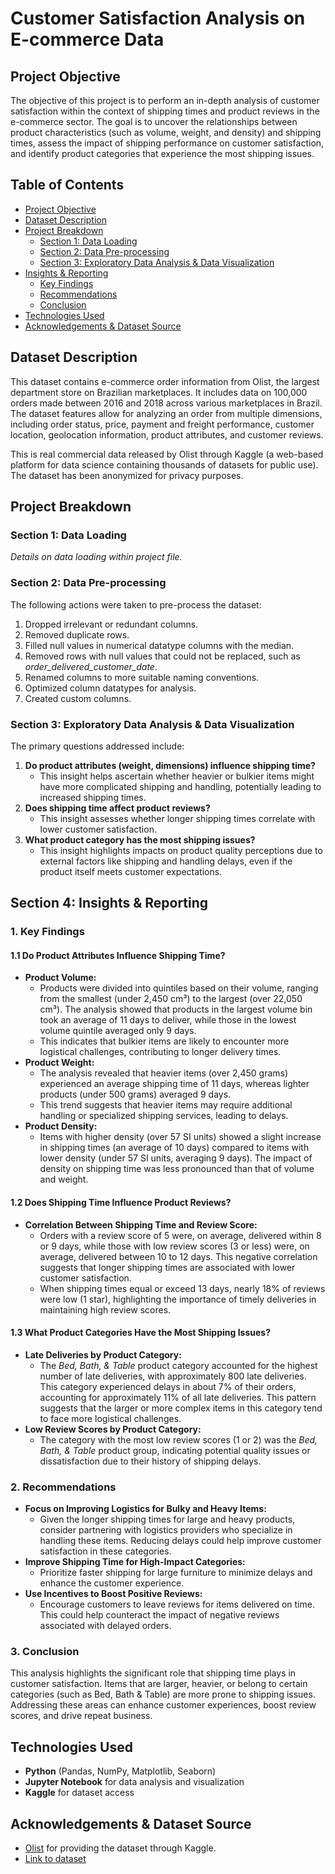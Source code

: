 # Customer Satisfaction Analysis on E-commerce Data

## Project Objective
The objective of this project is to perform an in-depth analysis of customer satisfaction within the context of shipping times and product reviews in the e-commerce sector. The goal is to uncover the relationships between product characteristics (such as volume, weight, and density) and shipping times, assess the impact of shipping performance on customer satisfaction, and identify product categories that experience the most shipping issues.

## Table of Contents
- [Project Objective](#project-objective)
- [Dataset Description](#dataset-description)
- [Project Breakdown](#project-breakdown)
  - [Section 1: Data Loading](#section-1-data-loading)
  - [Section 2: Data Pre-processing](#section-2-data-pre-processing)
  - [Section 3: Exploratory Data Analysis & Data Visualization](#section-3-exploratory-data-analysis--data-visualization)
- [Insights & Reporting](#section-4-insights--reporting)
  - [Key Findings](#1-key-findings)
  - [Recommendations](#2-recommendations)
  - [Conclusion](#3-conclusion)
- [Technologies Used](#technologies-used)
- [Acknowledgements & Dataset Source](#Acknowledgements-&-Dataset-Source)

## Dataset Description
This dataset contains e-commerce order information from Olist, the largest department store on Brazilian marketplaces. It includes data on 100,000 orders made between 2016 and 2018 across various marketplaces in Brazil. The dataset features allow for analyzing an order from multiple dimensions, including order status, price, payment and freight performance, customer location, geolocation information, product attributes, and customer reviews.

This is real commercial data released by Olist through Kaggle (a web-based platform for data science containing thousands of datasets for public use). The dataset has been anonymized for privacy purposes.

## Project Breakdown

### Section 1: Data Loading
*Details on data loading within project file.*

### Section 2: Data Pre-processing
The following actions were taken to pre-process the dataset:
1. Dropped irrelevant or redundant columns.
2. Removed duplicate rows.
3. Filled null values in numerical datatype columns with the median.
4. Removed rows with null values that could not be replaced, such as *order_delivered_customer_date*.
5. Renamed columns to more suitable naming conventions.
6. Optimized column datatypes for analysis.
7. Created custom columns.

### Section 3: Exploratory Data Analysis & Data Visualization
The primary questions addressed include:
1. **Do product attributes (weight, dimensions) influence shipping time?**
   - This insight helps ascertain whether heavier or bulkier items might have more complicated shipping and handling, potentially leading to increased shipping times.
2. **Does shipping time affect product reviews?**
   - This insight assesses whether longer shipping times correlate with lower customer satisfaction.
3. **What product category has the most shipping issues?**
   - This insight highlights impacts on product quality perceptions due to external factors like shipping and handling delays, even if the product itself meets customer expectations.

## Section 4: Insights & Reporting

### 1. Key Findings

#### 1.1 Do Product Attributes Influence Shipping Time?
- **Product Volume:**
  - Products were divided into quintiles based on their volume, ranging from the smallest (under 2,450 cm³) to the largest (over 22,050 cm³). The analysis showed that products in the largest volume bin took an average of 11 days to deliver, while those in the lowest volume quintile averaged only 9 days.
  - This indicates that bulkier items are likely to encounter more logistical challenges, contributing to longer delivery times.
- **Product Weight:**
  - The analysis revealed that heavier items (over 2,450 grams) experienced an average shipping time of 11 days, whereas lighter products (under 500 grams) averaged 9 days.
  - This trend suggests that heavier items may require additional handling or specialized shipping services, leading to delays.
- **Product Density:**
  - Items with higher density (over 57 SI units) showed a slight increase in shipping times (an average of 10 days) compared to items with lower density (under 57 SI units, averaging 9 days). The impact of density on shipping time was less pronounced than that of volume and weight.

#### 1.2 Does Shipping Time Influence Product Reviews?
- **Correlation Between Shipping Time and Review Score:**
  - Orders with a review score of 5 were, on average, delivered within 8 or 9 days, while those with low review scores (3 or less) were, on average, delivered between 10 to 12 days. This negative correlation suggests that longer shipping times are associated with lower customer satisfaction.
  - When shipping times equal or exceed 13 days, nearly 18% of reviews were low (1 star), highlighting the importance of timely deliveries in maintaining high review scores.

#### 1.3 What Product Categories Have the Most Shipping Issues?
- **Late Deliveries by Product Category:**
  - The *Bed, Bath, & Table* product category accounted for the highest number of late deliveries, with approximately 800 late deliveries. This category experienced delays in about 7% of their orders, accounting for approximately 11% of all late deliveries. This pattern suggests that the larger or more complex items in this category tend to face more logistical challenges.
- **Low Review Scores by Product Category:**
  - The category with the most low review scores (1 or 2) was the *Bed, Bath, & Table* product group, indicating potential quality issues or dissatisfaction due to their history of shipping delays.

### 2. Recommendations
- **Focus on Improving Logistics for Bulky and Heavy Items:**
  - Given the longer shipping times for large and heavy products, consider partnering with logistics providers who specialize in handling these items. Reducing delays could help improve customer satisfaction in these categories.
- **Improve Shipping Time for High-Impact Categories:**
  - Prioritize faster shipping for large furniture to minimize delays and enhance the customer experience.
- **Use Incentives to Boost Positive Reviews:**
  - Encourage customers to leave reviews for items delivered on time. This could help counteract the impact of negative reviews associated with delayed orders.

### 3. Conclusion
This analysis highlights the significant role that shipping time plays in customer satisfaction. Items that are larger, heavier, or belong to certain categories (such as Bed, Bath & Table) are more prone to shipping issues. Addressing these areas can enhance customer experiences, boost review scores, and drive repeat business.

## Technologies Used
- **Python** (Pandas, NumPy, Matplotlib, Seaborn)
- **Jupyter Notebook** for data analysis and visualization
- **Kaggle** for dataset access

## Acknowledgements & Dataset Source
- [Olist](https://www.olist.com) for providing the dataset through Kaggle.
- [Link to dataset](https://www.kaggle.com/datasets/olistbr/brazilian-ecommerce/data)
